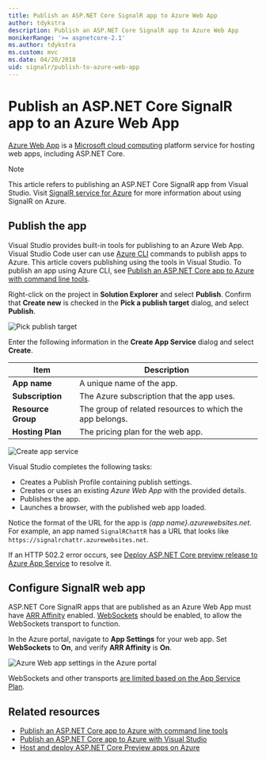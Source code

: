 ```yaml
---
title: Publish an ASP.NET Core SignalR app to Azure Web App
author: tdykstra
description: Publish an ASP.NET Core SignalR app to Azure Web App
monikerRange: '>= aspnetcore-2.1'
ms.author: tdykstra
ms.custom: mvc
ms.date: 04/20/2018
uid: signalr/publish-to-azure-web-app
---
```


# Publish an ASP.NET Core SignalR app to an Azure Web App

[Azure Web App](/azure/app-service/app-service-web-overview) is a [Microsoft cloud computing](https://azure.microsoft.com/) platform service for hosting web apps, including ASP.NET Core.

> [!NOTE]
> This article refers to publishing an ASP.NET Core SignalR app from Visual Studio. Visit [SignalR service for Azure](https://azure.microsoft.com/en-gb/services/signalr-service?) for more information about using SignalR on Azure.

## Publish the app

Visual Studio provides built-in tools for publishing to an Azure Web App. Visual Studio Code user can use [Azure CLI](/cli/azure) commands to publish apps to Azure. This article covers publishing using the tools in Visual Studio. To publish an app using Azure CLI, see [Publish an ASP.NET Core app to Azure with command line tools](/azure/app-service/app-service-web-get-started-dotnet).

Right-click on the project in **Solution Explorer** and select **Publish**. Confirm that **Create new** is checked in the **Pick a publish target** dialog, and select **Publish**.

![Pick publish target](publish-to-azure-web-app/_static/pick-publish-target-dialog.png)

Enter the following information in the **Create App Service** dialog and select **Create**.

| Item | Description |
| ---- | ----------- |
| **App name** | A unique name of the app. |
| **Subscription** | The Azure subscription that the app uses. |
| **Resource Group** | The group of related resources to which the app belongs.  |
| **Hosting Plan** | The pricing plan for the web app. |

![Create app service](publish-to-azure-web-app/_static/create-app-service-dialog.png)

Visual Studio completes the following tasks:

* Creates a Publish Profile containing publish settings.
* Creates or uses an existing *Azure Web App* with the provided details.
* Publishes the app.
* Launches a browser, with the published web app loaded.

Notice the format of the URL for the app is *{app name}.azurewebsites.net*. For example, an app named `SignalRChattR` has a URL that looks like `https://signalrchattr.azurewebsites.net`.

If an HTTP 502.2 error occurs, see [Deploy ASP.NET Core preview release to Azure App Service](xref:host-and-deploy/azure-apps/index) to resolve it.

## Configure SignalR web app

ASP.NET Core SignalR apps that are published as an Azure Web App must have [ARR Affinity](https://en.wikipedia.org/wiki/Application_Request_Routing) enabled. [WebSockets](xref:fundamentals/websockets) should be enabled, to allow the WebSockets transport to function.

In the Azure portal, navigate to **App Settings** for your web app. Set **WebSockets** to **On**, and verify **ARR Affinity** is **On**.

![Azure Web app settings in the Azure portal](publish-to-azure-web-app/_static/azure-web-app-settings.png)

 WebSockets and other transports [are limited based on the App Service Plan](/azure/azure-subscription-service-limits#app-service-limits).

## Related resources

* [Publish an ASP.NET Core app to Azure with command line tools](/azure/app-service/app-service-web-get-started-dotnet)
* [Publish an ASP.NET Core app to Azure with Visual Studio](xref:tutorials/publish-to-azure-webapp-using-vs)
* [Host and deploy ASP.NET Core Preview apps on Azure](xref:host-and-deploy/azure-apps/index#deploy-aspnet-core-preview-release-to-azure-app-service)

